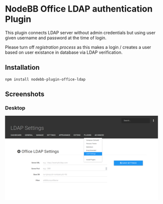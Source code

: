 # NodeBB Office LDAP authentication Plugin

This plugin connects LDAP server without admin credentials but using user given username and password at the time of login.

Please turn off *registration process* as this makes a login / creates a user based on user existance in database via LDAP verification.

## Installation

    npm install nodebb-plugin-office-ldap

## Screenshots

### Desktop
![Desktop OfficeLDAP](screenshots/desktop.png?raw=true)
